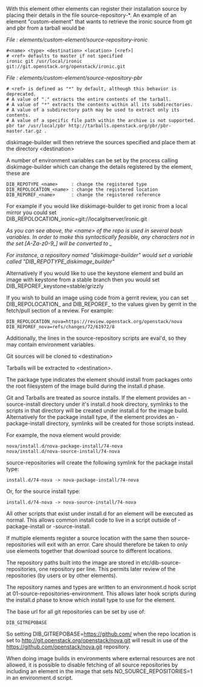 With this element other elements can register their installation source by
placing their details in the file source-repository-\*. An example
of an element "custom-element" that wants to retrieve the ironic source
from git and pbr from a tarball would be

*File : elements/custom-element/source-repository-ironic*

    #<name> <type> <destination> <location> [<ref>]
    # <ref> defaults to master if not specified
    ironic git /usr/local/ironic git://git.openstack.org/openstack/ironic.git

*File : elements/custom-element/source-repository-pbr*

    # <ref> is defined as "*" by default, although this behavior is deprecated.
    # A value of "." extracts the entire contents of the tarball.
    # A value of "*" extracts the contents within all its subdirectories.
    # A value of a subdirectory path may be used to extract only its contents.
    # A value of a specific file path within the archive is not supported.
    pbr tar /usr/local/pbr http://tarballs.openstack.org/pbr/pbr-master.tar.gz .

diskimage-builder will then retrieve the sources specified and place them
at the directory \<destination\>

A number of environment variables can be set by the process calling
diskimage-builder which can change the details registered by the element, these are

    DIB_REPOTYPE_<name>     : change the registered type
    DIB_REPOLOCATION_<name> : change the registered location
    DIB_REPOREF_<name>      : change the registered reference

For example if you would like diskimage-builder to get ironic from a local
mirror you could set DIB_REPOLOCATION_ironic=git://localgitserver/ironic.git

*As you can see above, the \<name\> of the repo is used in several bash
variables. In order to make this syntactically feasible, any characters not in
the set \[A-Za-z0-9_\] will be converted to \_*

*For instance, a repository named "diskimage-builder" would set a variable called
"DIB_REPOTYPE_diskimage_builder"*


Alternatively if you would like to use the keystone element and build an image with
keystone from a stable branch then you would set DIB_REPOREF_keystone=stable/grizzly

If you wish to build an image using code from a gerrit review, you can set 
DIB_REPOLOCATION_<name> and DIB_REPOREF_<name> to the values given by gerrit in the
fetch/pull section of a review. For example:

    DIB_REPOLOCATION_nova=https://review.openstack.org/openstack/nova
    DIB_REPOREF_nova=refs/changes/72/61972/8

Additionally, the lines in the source-repository scripts are eval'd, so they
may contain environment variables.

Git sources will be cloned to \<destination\>

Tarballs will be extracted to \<destination\>.

The package type indicates the element should install from packages onto the
root filesystem of the image build during the install.d phase.

Git and Tarballs are treated as source installs.  If the element provides an
<element-name>-source-install directory under it's install.d hook directory,
symlinks to the scripts in that directory will be created under install.d for
the image build.  Alternatively for the package install type, if the element
provides an <element-name>-package-install directory, symlinks will be created
for those scripts instead.

For example, the nova element would provide:

    nova/install.d/nova-package-install/74-nova
    nova/install.d/nova-source-install/74-nova

source-repositories will create the following symlink for the package install
type:

    install.d/74-nova -> nova-package-install/74-nova

Or, for the source install type:

    install.d/74-nova -> nova-source-install/74-nova

All other scripts that exist under install.d for an element will be executed as
normal. This allows common install code to live in a script outside of
<element-name>-package-install or <element-name>-source-install.

If multiple elements register a source location with the same <destination>
then source-repositories will exit with an error. Care should therefore be taken
to only use elements together that download source to different locations.

The repository paths built into the image are stored in
etc/dib-source-repositories, one repository per line. This permits later review
of the repositories (by users or by other elements).

The repository names and types are written to an environment.d hook script at
01-source-repositories-environment. This allows later hook scripts during the
install.d phase to know which install type to use for the element.

The base url for all git repositories can be set by use of:

    DIB_GITREPOBASE

So setting DIB\_GITREPOBASE=https://github.com/ when the repo location is set
to http://git.openstack.org/openstack/nova.git will result in use of the
https://github.com/openstack/nova.git repository.

When doing image builds in environments where external resources are not allowed,
it is possible to disable fetching of all source repositories by including an
element in the image that sets NO_SOURCE_REPOSITORIES=1 in an environment.d script.
